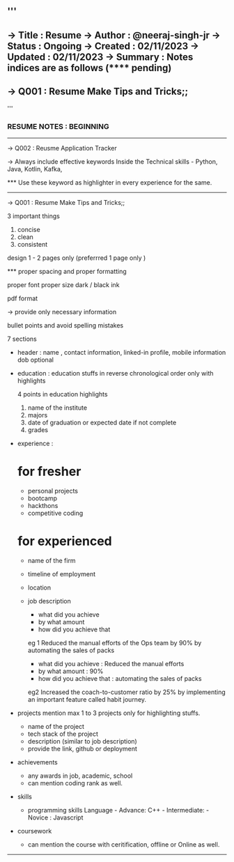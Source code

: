 '''
-------------------------------------------------------------------------------------
-> Title : Resume
-> Author : @neeraj-singh-jr
-> Status : Ongoing
-> Created : 02/11/2023
-> Updated : 02/11/2023
-> Summary : Notes indices are as follows (**** pending)
-------------------------------------------------------------------------------------
-> Q001 : Resume Make Tips and Tricks;;
-------------------------------------------------------------------------------------
'''

### RESUME NOTES : BEGINNING 

-------------------------------------------------------------------------------------
-> Q002 : Reusme Application Tracker 

-> Always include effective keywords 
	Inside the Technical skills
	- Python, Java, Kotlin, Kafka, 

*** Use these keyword as highlighter in every experience for the same.



-------------------------------------------------------------------------------------
-> Q001 : Resume Make Tips and Tricks;;

3 important things 
1) concise 
2) clean  
3) consistent 


design 
1 - 2 pages only (preferrred 1 page only )

*** proper spacing and proper formatting

proper font 
proper size 
dark / black ink 

pdf format 

-> provide only necessary information

bullet points and avoid spelling mistakes 

7 sections 
- header : 
	name , 
	contact information, linked-in profile, mobile information
	dob optional

- education :
	education stuffs in reverse chronological order only with highlights

	4 points in education highlights 
	1) name of the institute
	2) majors 
	3) date of graduation or expected date if not complete 
	4) grades

- experience :

	# for fresher 
	- personal projects
	- bootcamp
	- hackthons
	- competitive coding

	# for experienced
	- name of the firm
	- timeline of employment
	- location 
	- job description
		- what did you achieve 
		- by what amount
		- how did you achieve that 

		eg 1
		Reduced the manual efforts of the Ops team by 90% by automating the sales of packs 

		- what did you achieve : Reduced the manual efforts
		- by what amount : 90% 
		- how did you achieve that : automating the sales of packs 

		eg2
		Increased the coach-to-customer ratio by 25% by implementing an important feature called
		habit journey.

- projects 
	mention max 1 to 3 projects only for highlighting stuffs.

	- name of the project
	- tech stack of the project
	- description (similar to job description)
	- provide the link, github or deployment

- achievements 
	- any awards in job, academic, school
	- can mention coding rank as well.

- skills 
	- programming skills 
		Language 
			- Advance: C++
			- Intermediate:
			- Novice : Javascript
- coursework 
	- can mention the course with ceritification, offline or Online as well.

-------------------------------------------------------------------------------------